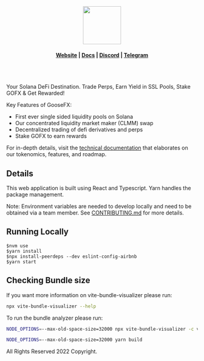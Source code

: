 <div align="center">
  <img height="100" src="https://media.goosefx.io/logos/GFX-Monogram.svg" />

  <h4>
    <a href="https://goosefx.io">Website</a>
    <span> | </span>
    <a href="https://docs.goosefx.io">Docs</a>
    <span> | </span>
    <a href="https://discord.com/channels/833693973687173121/833742620371058688">Discord</a>
    <span> | </span>
    <a href="https://www.t.me/goosefx">Telegram</a>
  </h4>
  <br />
  <br />
</div>

Your Solana DeFi Destination. Trade Perps, Earn Yield in SSL Pools, Stake GOFX & Get Rewarded!

Key Features of GooseFX:

- First ever single sided liquidity pools on Solana
- Our concentrated liquidity market maker (CLMM) swap
- Decentralized trading of defi derivatives and perps
- Stake GOFX to earn rewards

For in-depth details, visit the [technical documentation](https://docs.goosefx.io) that elaborates on our tokenomics, features, and roadmap.

## Details

This web application is built using React and Typescript. Yarn handles the package management.

Note: Environment variables are needed to develop locally and need to be obtained via a team member. See [CONTRIBUTING.md](https://github.com/GooseFX1/gfx-web-app/blob/dev/CONTRIBUTING.md) for more details.

## Running Locally

```
$nvm use
$yarn install
$npx install-peerdeps --dev eslint-config-airbnb
$yarn start
```

## Checking Bundle size

If you want more information on vite-bundle-visualizer please run:

```bash
npx vite-bundle-visualizer --help
```

To run the bundle analyzer please run:

```bash
NODE_OPTIONS=--max-old-space-size=32000 npx vite-bundle-visualizer -c vite.config.ts
```

```bash
NODE_OPTIONS=--max-old-space-size=32000 yarn build
```

All Rights Reserved 2022 Copyright.
